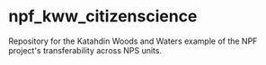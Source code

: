 # npf_kww_citizenscience
Repository for the Katahdin Woods and Waters example of the NPF project's transferability across NPS units.
